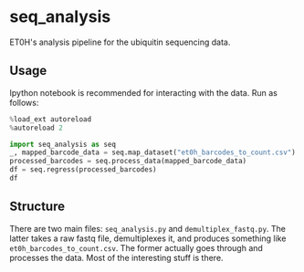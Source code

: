# seq_analysis

ET0H's analysis pipeline for the ubiquitin sequencing data. 

## Usage

Ipython notebook is recommended for interacting with the data. Run as
follows:

```python
%load_ext autoreload
%autoreload 2

import seq_analysis as seq
_, mapped_barcode_data = seq.map_dataset("et0h_barcodes_to_count.csv")
processed_barcodes = seq.process_data(mapped_barcode_data)
df = seq.regress(processed_barcodes)
df
```

## Structure

There are two main files: `seq_analysis.py` and `demultiplex_fastq.py`.
The latter takes a raw fastq file, demultiplexes it, and produces
something like `et0h_barcodes_to_count.csv`. The former actually goes
through and processes the data. Most of the interesting stuff is there.
